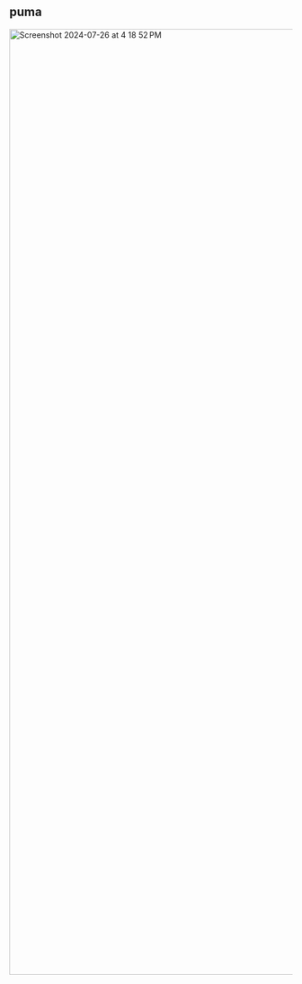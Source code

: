 ## puma

<img width="1684" alt="Screenshot 2024-07-26 at 4 18 52 PM" src="https://github.com/user-attachments/assets/41e50ec2-265f-40be-9ca9-a0e5e427d347">
